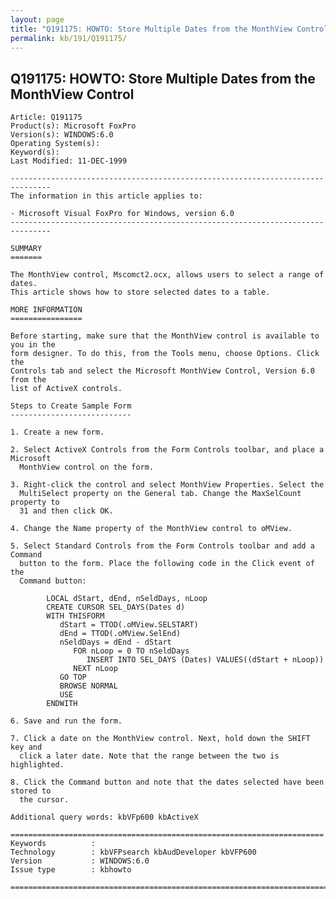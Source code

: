 ```yaml
---
layout: page
title: "Q191175: HOWTO: Store Multiple Dates from the MonthView Control"
permalink: kb/191/Q191175/
---
```


## Q191175: HOWTO: Store Multiple Dates from the MonthView Control

	Article: Q191175
	Product(s): Microsoft FoxPro
	Version(s): WINDOWS:6.0
	Operating System(s): 
	Keyword(s): 
	Last Modified: 11-DEC-1999
	
	-------------------------------------------------------------------------------
	The information in this article applies to:
	
	- Microsoft Visual FoxPro for Windows, version 6.0 
	-------------------------------------------------------------------------------
	
	SUMMARY
	=======
	
	The MonthView control, Mscomct2.ocx, allows users to select a range of dates.
	This article shows how to store selected dates to a table.
	
	MORE INFORMATION
	================
	
	Before starting, make sure that the MonthView control is available to you in the
	form designer. To do this, from the Tools menu, choose Options. Click the
	Controls tab and select the Microsoft MonthView Control, Version 6.0 from the
	list of ActiveX controls.
	
	Steps to Create Sample Form
	---------------------------
	
	1. Create a new form.
	
	2. Select ActiveX Controls from the Form Controls toolbar, and place a Microsoft
	  MonthView control on the form.
	
	3. Right-click the control and select MonthView Properties. Select the
	  MultiSelect property on the General tab. Change the MaxSelCount property to
	  31 and then click OK.
	
	4. Change the Name property of the MonthView control to oMView.
	
	5. Select Standard Controls from the Form Controls toolbar and add a Command
	  button to the form. Place the following code in the Click event of the
	  Command button:
	
	        LOCAL dStart, dEnd, nSeldDays, nLoop
	        CREATE CURSOR SEL_DAYS(Dates d)
	        WITH THISFORM
	           dStart = TTOD(.oMView.SELSTART)
	           dEnd = TTOD(.oMView.SelEnd)
	           nSeldDays = dEnd - dStart
	              FOR nLoop = 0 TO nSeldDays
	                 INSERT INTO SEL_DAYS (Dates) VALUES((dStart + nLoop))
	              NEXT nLoop
	           GO TOP
	           BROWSE NORMAL
	           USE
	        ENDWITH
	
	6. Save and run the form.
	
	7. Click a date on the MonthView control. Next, hold down the SHIFT key and
	  click a later date. Note that the range between the two is highlighted.
	
	8. Click the Command button and note that the dates selected have been stored to
	  the cursor.
	
	Additional query words: kbVFp600 kbActiveX
	
	======================================================================
	Keywords          :  
	Technology        : kbVFPsearch kbAudDeveloper kbVFP600
	Version           : WINDOWS:6.0
	Issue type        : kbhowto
	
	=============================================================================
	
